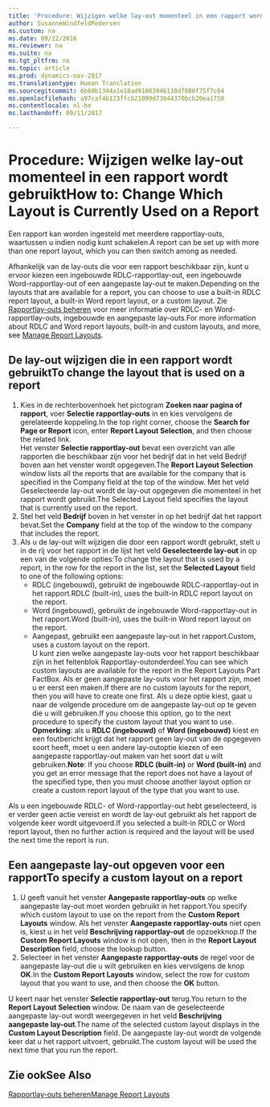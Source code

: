 ```yaml
---
title: 'Procedure: Wijzigen welke lay-out momenteel in een rapport wordt gebruikt'
author: SusanneWindfeldPedersen
ms.custom: na
ms.date: 09/22/2016
ms.reviewer: na
ms.suite: na
ms.tgt_pltfrm: na
ms.topic: article
ms.prod: dynamics-nav-2017
ms.translationtype: Human Translation
ms.sourcegitcommit: 6b60b1344a1e18ad91863046110df880f75f7c04
ms.openlocfilehash: a97caf4b123ffcb21099d73044370bcb20ea1750
ms.contentlocale: nl-be
ms.lasthandoff: 09/11/2017

---
```


# <a name="how-to-change-which-layout-is-currently-used-on-a-report"></a><span data-ttu-id="ccc1d-102">Procedure: Wijzigen welke lay-out momenteel in een rapport wordt gebruikt</span><span class="sxs-lookup"><span data-stu-id="ccc1d-102">How to: Change Which Layout is Currently Used on a Report</span></span>
<span data-ttu-id="ccc1d-103">Een rapport kan worden ingesteld met meerdere rapportlay-outs, waartussen u indien nodig kunt schakelen.</span><span class="sxs-lookup"><span data-stu-id="ccc1d-103">A report can be set up with more than one report layout, which you can then switch among as needed.</span></span>

<span data-ttu-id="ccc1d-104">Afhankelijk van de lay-outs die voor een rapport beschikbaar zijn, kunt u ervoor kiezen een ingebouwde RDLC-rapportlay-out, een ingebouwde Word-rapportlay-out of een aangepaste lay-out te maken.</span><span class="sxs-lookup"><span data-stu-id="ccc1d-104">Depending on the layouts that are available for a report, you can choose to use a built-in RDLC report layout, a built-in Word report layout, or a custom layout.</span></span> <span data-ttu-id="ccc1d-105">Zie [Rapportlay-outs beheren](ui-manage-report-layouts.md) voor meer informatie over RDLC- en Word-rapportlay-outs, ingebouwde en aangepaste lay-outs.</span><span class="sxs-lookup"><span data-stu-id="ccc1d-105">For more information about RDLC and Word report layouts, built-in and custom layouts, and more, see [Manage Report Layouts](ui-manage-report-layouts.md).</span></span>

## <a name="to-change-the-layout-that-is-used-on-a-report"></a><span data-ttu-id="ccc1d-106">De lay-out wijzigen die in een rapport wordt gebruikt</span><span class="sxs-lookup"><span data-stu-id="ccc1d-106">To change the layout that is used on a report</span></span>
1. <span data-ttu-id="ccc1d-107">Kies in de rechterbovenhoek het pictogram **Zoeken naar pagina of rapport**, voer **Selectie rapportlay-outs** in en kies vervolgens de gerelateerde koppeling.</span><span class="sxs-lookup"><span data-stu-id="ccc1d-107">In the top right corner, choose the **Search for Page or Report** icon, enter **Report Layout Selection**, and then choose the related link.</span></span>  
<span data-ttu-id="ccc1d-108">Het venster **Selectie rapportlay-out** bevat een overzicht van alle rapporten die beschikbaar zijn voor het bedrijf dat in het veld Bedrijf boven aan het venster wordt opgegeven.</span><span class="sxs-lookup"><span data-stu-id="ccc1d-108">The **Report Layout Selection** window lists all the reports that are available for the company that is specified in the Company field at the top of the window.</span></span> <span data-ttu-id="ccc1d-109">Met het veld Geselecteerde lay-out wordt de lay-out opgegeven die momenteel in het rapport wordt gebruikt.</span><span class="sxs-lookup"><span data-stu-id="ccc1d-109">The Selected Layout field specifies the layout that is currently used on the report.</span></span>
2. <span data-ttu-id="ccc1d-110">Stel het veld **Bedrijf** boven in het venster in op het bedrijf dat het rapport bevat.</span><span class="sxs-lookup"><span data-stu-id="ccc1d-110">Set the **Company** field at the top of the window to the company that includes the report.</span></span>
3. <span data-ttu-id="ccc1d-111">Als u de lay-out wilt wijzigen die door een rapport wordt gebruikt, stelt u in de rij voor het rapport in de lijst het veld **Geselecteerde lay-out** in op een van de volgende opties:</span><span class="sxs-lookup"><span data-stu-id="ccc1d-111">To change the layout that is used by a report, in the row for the report in the list, set the **Selected Layout** field to one of the following options:</span></span>
    - <span data-ttu-id="ccc1d-112">RDLC (ingebouwd), gebruikt de ingebouwde RDLC-rapportlay-out in het rapport.</span><span class="sxs-lookup"><span data-stu-id="ccc1d-112">RDLC (built-in), uses the built-in RDLC report layout on the report.</span></span>
    - <span data-ttu-id="ccc1d-113">Word (ingebouwd), gebruikt de ingebouwde Word-rapportlay-out in het rapport.</span><span class="sxs-lookup"><span data-stu-id="ccc1d-113">Word (built-in), uses the built-in Word report layout on the report.</span></span>
    - <span data-ttu-id="ccc1d-114">Aangepast, gebruikt een aangepaste lay-out in het rapport.</span><span class="sxs-lookup"><span data-stu-id="ccc1d-114">Custom, uses a custom layout on the report.</span></span>  
    <span data-ttu-id="ccc1d-115">U kunt zien welke aangepaste lay-outs voor het rapport beschikbaar zijn in het feitenblok Rapportlay-outonderdeel.</span><span class="sxs-lookup"><span data-stu-id="ccc1d-115">You can see which custom layouts are available for the report in the Report Layouts Part FactBox.</span></span> <span data-ttu-id="ccc1d-116">Als er geen aangepaste lay-outs voor het rapport zijn, moet u er eerst een maken.</span><span class="sxs-lookup"><span data-stu-id="ccc1d-116">If there are no custom layouts for the report, then you will have to create one first.</span></span> <span data-ttu-id="ccc1d-117">Als u deze optie kiest, gaat u naar de volgende procedure om de aangepaste lay-out op te geven die u wilt gebruiken.</span><span class="sxs-lookup"><span data-stu-id="ccc1d-117">If you choose this option, go to the next procedure to specify the custom layout that you want to use.</span></span>
<span data-ttu-id="ccc1d-118">**Opmerking**: als u **RDLC (ingebouwd)** of **Word (ingebouwd)** kiest en een foutbericht krijgt dat het rapport geen lay-out van de opgegeven soort heeft, moet u een andere lay-outoptie kiezen of een aangepaste rapportlay-out maken van het soort dat u wilt gebruiken.</span><span class="sxs-lookup"><span data-stu-id="ccc1d-118">**Note**: If you choose **RDLC (built-in)** or **Word (built-in)** and you get an error message that the report does not have a layout of the specified type, then you must choose another layout option or create a custom report layout of the type that you want to use.</span></span>

<span data-ttu-id="ccc1d-119">Als u een ingebouwde RDLC- of Word-rapportlay-out hebt geselecteerd, is er verder geen actie vereist en wordt de lay-out gebruikt als het rapport de volgende keer wordt uitgevoerd.</span><span class="sxs-lookup"><span data-stu-id="ccc1d-119">If you selected a built-in RDLC or Word report layout, then no further action is required and the layout will be used the next time the report is run.</span></span>

## <a name="to-specify-a-custom-layout-on-a-report"></a><span data-ttu-id="ccc1d-120">Een aangepaste lay-out opgeven voor een rapport</span><span class="sxs-lookup"><span data-stu-id="ccc1d-120">To specify a custom layout on a report</span></span>
1. <span data-ttu-id="ccc1d-121">U geeft vanuit het venster **Aangepaste rapportlay-outs** op welke aangepaste lay-out moet worden gebruikt in het rapport.</span><span class="sxs-lookup"><span data-stu-id="ccc1d-121">You specify which custom layout to use on the report from the **Custom Report Layouts** window.</span></span> <span data-ttu-id="ccc1d-122">Als het venster **Aangepaste rapportlay-outs** niet open is, kiest u in het veld **Beschrijving rapportlay-out** de opzoekknop.</span><span class="sxs-lookup"><span data-stu-id="ccc1d-122">If the **Custom Report Layouts** window is not open, then in the **Report Layout Description** field, choose the lookup button.</span></span>
2. <span data-ttu-id="ccc1d-123">Selecteer in het venster **Aangepaste rapportlay-outs** de regel voor de aangepaste lay-out die u wilt gebruiken en kies vervolgens de knop **OK**.</span><span class="sxs-lookup"><span data-stu-id="ccc1d-123">In the **Custom Report Layouts** window, select the row for custom layout that you want to use, and then choose the **OK** button.</span></span>

<span data-ttu-id="ccc1d-124">U keert naar het venster **Selectie rapportlay-out** terug.</span><span class="sxs-lookup"><span data-stu-id="ccc1d-124">You return to the **Report Layout Selection** window.</span></span> <span data-ttu-id="ccc1d-125">De naam van de geselecteerde aangepaste lay-out wordt weergegeven in het veld **Beschrijving aangepaste lay-out**.</span><span class="sxs-lookup"><span data-stu-id="ccc1d-125">The name of the selected custom layout displays in the **Custom Layout Description** field.</span></span> <span data-ttu-id="ccc1d-126">De aangepaste lay-out wordt de volgende keer dat u het rapport uitvoert, gebruikt.</span><span class="sxs-lookup"><span data-stu-id="ccc1d-126">The custom layout will be used the next time that you run the report.</span></span>

## <a name="see-also"></a><span data-ttu-id="ccc1d-127">Zie ook</span><span class="sxs-lookup"><span data-stu-id="ccc1d-127">See Also</span></span>
[<span data-ttu-id="ccc1d-128">Rapportlay-outs beheren</span><span class="sxs-lookup"><span data-stu-id="ccc1d-128">Manage Report Layouts</span></span>](ui-manage-report-layouts.md)

